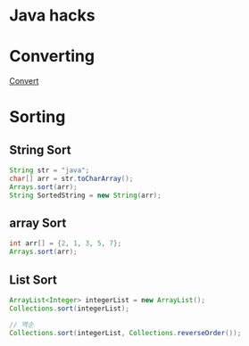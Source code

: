 # Java hacks

# Converting

[Convert](https://www.notion.so/Convert-21af07ef3e71495baee9106fc1511c50)

# Sorting

## String Sort

```java
String str = "java"; 
char[] arr = str.toCharArray();
Arrays.sort(arr);
String SortedString = new String(arr);
```

## array Sort

```java
int arr[] = {2, 1, 3, 5, 7};
Arrays.sort(arr);
```

## List Sort

```java
ArrayList<Integer> integerList = new ArrayList();
Collections.sort(integerList);

// 역순
Collections.sort(integerList, Collections.reverseOrder());
```
